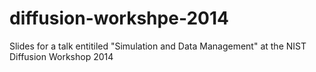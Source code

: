 diffusion-workshpe-2014
=======================

Slides for a talk entitiled "Simulation and Data Management" at the NIST Diffusion Workshop 2014
